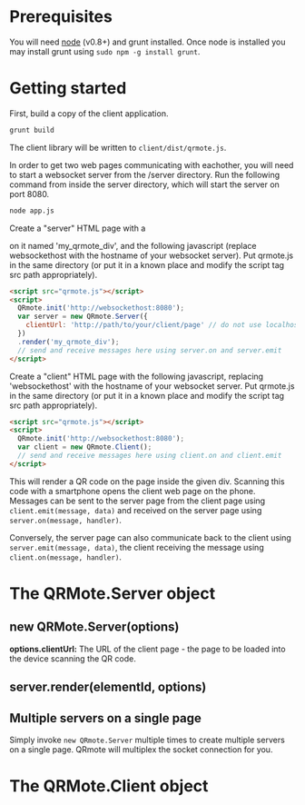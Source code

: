 Prerequisites
=============

You will need [node](http://www.nodejs.org) (v0.8+) and grunt installed. Once node is installed you may install grunt using `sudo npm -g install grunt`.

Getting started
===============

First, build a copy of the client application.

```bash
grunt build
```

The client library will be written to `client/dist/qrmote.js`.

In order to get two web pages communicating with eachother, you will need to start a websocket server from the /server directory. Run the
following command from inside the server directory, which will start the server on port 8080.

```bash
node app.js
```

Create a "server" HTML page with a <div> on it named 'my_qrmote_div', and the following javascript (replace websockethost with the hostname
of your websocket server). Put qrmote.js in the same directory (or put it in a known place and modify the script tag src path appropriately).

```html
<script src="qrmote.js"></script>
<script>
  QRmote.init('http://websockethost:8080');
  var server = new QRmote.Server({
    clientUrl: 'http://path/to/your/client/page' // do not use localhost here - otherwise it will not work on the phone
  })
  .render('my_qrmote_div');
  // send and receive messages here using server.on and server.emit
</script>
```

Create a "client" HTML page with the following javascript, replacing 'websockethost' with the hostname of your websocket server.
Put qrmote.js in the same directory (or put it in a known place and modify the script tag src path appropriately).

```html
<script src="qrmote.js"></script>
<script>
  QRmote.init('http://websockethost:8080');
  var client = new QRmote.Client();
  // send and receive messages here using client.on and client.emit
</script>
```

This will render a QR code on the page inside the given div. Scanning this code with a smartphone opens the client web page on the phone.
Messages can be sent to the server page from the client page using `client.emit(message, data)` and received on the server page using
`server.on(message, handler)`.

Conversely, the server page can also communicate back to the client using `server.emit(message, data)`, the client receiving the message
using `client.on(message, handler)`.

The QRMote.Server object
========================

new QRMote.Server(options)
-----------

**options.clientUrl:** The URL of the client page - the page to be loaded into the device scanning the QR code.

server.render(elementId, options)
---------------------------------


Multiple servers on a single page
---------------------------------

Simply invoke `new QRmote.Server` multiple times to create multiple servers on a single page. QRmote will multiplex the socket connection
for you.

The QRMote.Client object
========================
